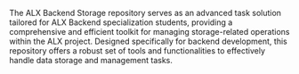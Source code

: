 The ALX Backend Storage repository serves as an advanced task solution tailored for ALX Backend specialization students, providing a comprehensive and efficient toolkit for managing storage-related operations within the ALX project. Designed specifically for backend development, this repository offers a robust set of tools and functionalities to effectively handle data storage and management tasks.
